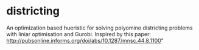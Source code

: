 # districting
An optimization based hueristic for solving polyomino districting problems with liniar optimisation and Gurobi. Inspired by this paper: http://pubsonline.informs.org/doi/abs/10.1287/mnsc.44.8.1100"
